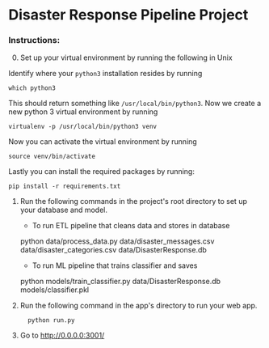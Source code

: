 # Disaster Response Pipeline Project

### Instructions:

0.  Set up your virtual environment by running the following in Unix

Identify where your `python3` installation resides by running

    which python3

This should return something like `/usr/local/bin/python3`. Now we create a new python 3 virtual environment by running


    virtualenv -p /usr/local/bin/python3 venv


Now you can activate the virtual environment by running

    source venv/bin/activate

Lastly you can install the required packages by running:

    pip install -r requirements.txt

1.  Run the following commands in the project's root directory to set up your database and model.

    -   To run ETL pipeline that cleans data and stores in database

    python data/process_data.py data/disaster_messages.csv data/disaster_categories.csv data/DisasterResponse.db

    -   To run ML pipeline that trains classifier and saves

    python models/train_classifier.py data/DisasterResponse.db models/classifier.pkl

2.  Run the following command in the app's directory to run your web app.

          python run.py

3.  Go to <http://0.0.0.0:3001/>
